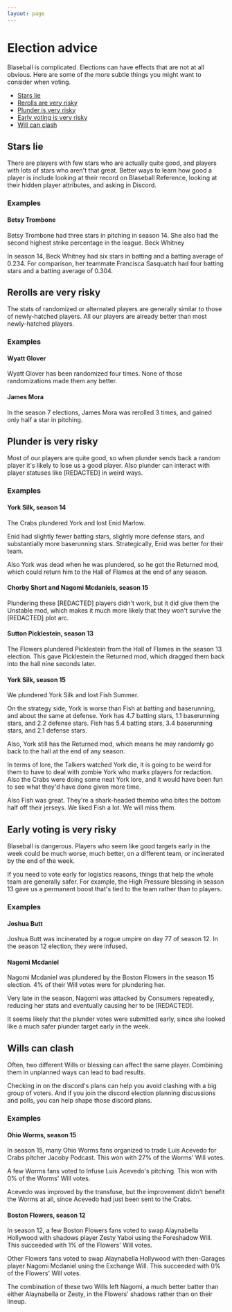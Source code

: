 ```yaml
---
layout: page
---
```


# Election advice

Blaseball is complicated. Elections can have effects that are not at all obvious. Here are some of the more subtle things you might want to consider when voting.

* [Stars lie](#stars-lie)
* [Rerolls are very risky](#rerolls-are-very-risky)
* [Plunder is very risky](#plunder-is-very-risky)
* [Early voting is very risky](#early-voting-is-very-risky)
* [Will can clash](#wills-can-clash)

## Stars lie

There are players with few stars who are actually quite good, and players with lots of stars who aren't that great. Better ways to learn how good a player is include looking at their record on Blaseball Reference, looking at their hidden player attributes, and asking in Discord.

### Examples

#### Betsy Trombone

Betsy Trombone had three stars in pitching in season 14. She also had the second highest strike percentage in the league.
Beck Whitney

In season 14, Beck Whitney had six stars in batting and a batting average of 0.234. For comparison, her teammate Francisca Sasquatch had four batting stars and a batting average of 0.304.

## Rerolls are very risky

The stats of randomized or alternated players are generally similar to those of newly-hatched players. All our players are already better than most newly-hatched players.

### Examples

#### Wyatt Glover

Wyatt Glover has been randomized four times. None of those randomizations made them any better.

#### James Mora

In the season 7 elections, James Mora was rerolled 3 times, and gained only half a star in pitching.

## Plunder is very risky

Most of our players are quite good, so when plunder sends back a random player it's likely to lose us a good player. Also plunder can interact with player statuses like [REDACTED] in weird ways.

### Examples

#### York Silk, season 14

The Crabs plundered York and lost Enid Marlow.

Enid had slightly fewer batting stars, slightly more defense stars, and substantially more baserunning stars. Strategically, Enid was better for their team.

Also York was dead when he was plundered, so he got the Returned mod, which could return him to the Hall of Flames at the end of any season.

#### Chorby Short and Nagomi Mcdaniels, season 15

Plundering these [REDACTED] players didn't work, but it did give them the Unstable mod, which makes it much more likely that they won't survive the [REDACTED] plot arc.

#### Sutton Picklestein, season 13

The Flowers plundered Picklestein from the Hall of Flames in the season 13 election. This gave Picklestein the Returned mod, which dragged them back into the hall nine seconds later.

#### York Silk, season 15

We plundered York Silk and lost Fish Summer.

On the strategy side, York is worse than Fish at batting and baserunning, and about the same at defense. York has 4.7 batting stars, 1.1 baserunning stars, and 2.2 defense stars. Fish has 5.4 batting stars, 3.4 baserunning stars, and 2.1 defense stars.

Also, York still has the Returned mod, which means he may randomly go back to the hall at the end of any season.

In terms of lore, the Talkers watched York die, it is going to be weird for them to have to deal with zombie York who marks players for redaction. Also the Crabs were doing some neat York lore, and it would have been fun to see what they'd have done given more time.

Also Fish was great. They're a shark-headed thembo who bites the bottom half off their jerseys. We liked Fish a lot. We will miss them.

## Early voting is very risky

Blaseball is dangerous. Players who seem like good targets early in the week could be much worse, much better, on a different team, or incinerated by the end of the week.

If you need to vote early for logistics reasons, things that help the whole team are generally safer. For example, the High Pressure blessing in season 13 gave us a permanent boost that's tied to the team rather than to players.

### Examples

#### Joshua Butt

Joshua Butt was incinerated by a rogue umpire on day 77 of season 12. In the season 12 election, they were infused.

#### Nagomi Mcdaniel

Nagomi Mcdaniel was plundered by the Boston Flowers in the season 15 election. 4% of their Will votes were for plundering her.

Very late in the season, Nagomi was attacked by Consumers repeatedly, reducing her stats and eventually causing her to be [REDACTED].

It seems likely that the plunder votes were submitted early, since she looked like a much safer plunder target early in the week.

## Wills can clash

Often, two different Wills or blessing can affect the same player. Combining them in unplanned ways can lead to bad results.

Checking in on the discord's plans can help you avoid clashing with a big group of voters. And if you join the discord election planning discussions and polls, you can help shape those discord plans.

### Examples

#### Ohio Worms, season 15

In season 15, many Ohio Worms fans organized to trade Luis Acevedo for Crabs pitcher Jacoby Podcast. This won with 27% of the Worms' Will votes.

A few Worms fans voted to Infuse Luis Acevedo's pitching. This won with 0% of the Worms' Will votes.

Acevedo was improved by the transfuse, but the improvement didn't benefit the Worms at all, since Acevedo had just been sent to the Crabs.

#### Boston Flowers, season 12

In season 12, a few Boston Flowers fans voted to swap Alaynabella Hollywood with shadows player Zesty Yaboi using the Foreshadow Will. This succeeded with 1% of the Flowers' Will votes.

Other Flowers fans voted to swap Alaynabella Hollywood with then-Garages player Nagomi Mcdaniel using the Exchange Will. This succeeded with 0% of the Flowers' Will votes.

The combination of these two Wills left Nagomi, a much better batter than either Alaynabella or Zesty, in the Flowers' shadows rather than on their lineup.

